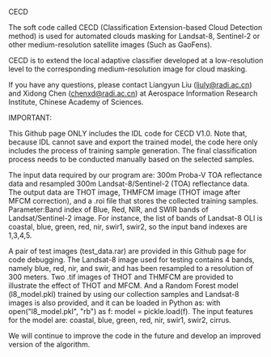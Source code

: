 CECD

The soft code called CECD (Classification Extension-based Cloud Detection method) is used for automated clouds masking for Landsat-8, Sentinel-2 or other medium-resolution satellite images (Such as GaoFens).

CECD is to extend the local adaptive classifier developed at a low-resolution level to the corresponding medium-resolution image for cloud masking. 

If you have any questions, please contact Liangyun Liu (liuly@radi.ac.cn) and Xidong Chen (chenxd@radi.ac.cn) at Aerospace Information Research Institute, Chinese Academy of Sciences.

IMPORTANT:

This Github page ONLY includes the IDL code for CECD V1.0. Note that, because IDL cannot save and export the trained model, the code here only includes the process of training sample generation. The final classification process needs to be conducted manually based on the selected samples. 

The input data required by our program are: 300m Proba-V TOA reflectance data and resampled 300m Landsat-8/Sentinel-2 (TOA) reflectance data. The output data are THOT image, THMFCM image (THOT image after MFCM correction), and a .roi file that stores the collected training samples.
Parameter:Band index of Blue, Red, NIR, and SWIR bands of Landsat/Sentinel-2 image. For instance, the list of bands of Landsat-8 OLI is coastal, blue, green, red, nir, swir1, swir2, so the input band indexes are 1,3,4,5. 

A pair of test images (test_data.rar) are provided in this Github page for code debugging. The Landsat-8 image used for testing contains 4 bands, namely blue, red, nir, and swir, and has been resampled to a resolution of 300 meters. Two .tif images of THOT and THMFCM are provided to illustrate the effect of THOT and MFCM.  And a Random Forest model (l8_model.pkl) trained by using our collection samples and Landsat-8 images is also provided, and it can be loaded in Python as: with open("l8_model.pkl", "rb") as f: model = pickle.load(f). The input features for the model are: coastal, blue, green, red, nir, swir1, swir2, cirrus. 

We will continue to improve the code in the future and develop an improved version of the algorithm.  
